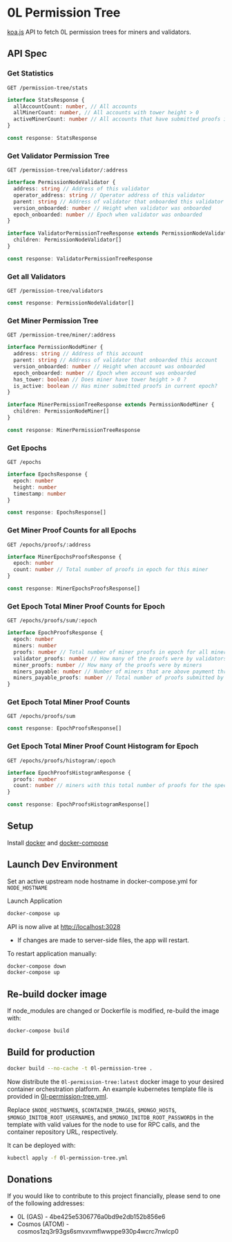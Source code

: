 # 0L Permission Tree

[koa.js](https://koajs.com/) API to fetch 0L permission trees for miners and validators.

## API Spec

### Get Statistics

`GET /permission-tree/stats`

```typescript
interface StatsResponse {
  allAccountCount: number, // All accounts
  allMinerCount: number, // All accounts with tower height > 0
  activeMinerCount: number // All accounts that have submitted proofs in current epoch
}

const response: StatsResponse
```

### Get Validator Permission Tree

`GET /permission-tree/validator/:address`

```typescript
interface PermissionNodeValidator {
  address: string // Address of this validator
  operator_address: string // Operator address of this validator
  parent: string // Address of validator that onboarded this validator
  version_onboarded: number // Height when validator was onboarded
  epoch_onboarded: number // Epoch when validator was onboarded
}

interface ValidatorPermissionTreeResponse extends PermissionNodeValidator {
  children: PermissionNodeValidator[]
}

const response: ValidatorPermissionTreeResponse
```

### Get all Validators

`GET /permission-tree/validators`

```typescript
const response: PermissionNodeValidator[]
```

### Get Miner Permission Tree

`GET /permission-tree/miner/:address`

```typescript
interface PermissionNodeMiner {
  address: string // Address of this account
  parent: string // Address of validator that onboarded this account
  version_onboarded: number // Height when account was onboarded
  epoch_onboarded: number // Epoch when account was onboarded
  has_tower: boolean // Does miner have tower height > 0 ?
  is_active: boolean // Has miner submitted proofs in current epoch?
}

interface MinerPermissionTreeResponse extends PermissionNodeMiner {
  children: PermissionNodeMiner[]
}

const response: MinerPermissionTreeResponse
```

### Get Epochs

`GET /epochs`

```typescript
interface EpochsResponse {
  epoch: number
  height: number
  timestamp: number
}

const response: EpochsResponse[]
```

### Get Miner Proof Counts for all Epochs

`GET /epochs/proofs/:address`

```typescript
interface MinerEpochsProofsResponse {
  epoch: number
  count: number // Total number of proofs in epoch for this miner
}

const response: MinerEpochsProofsResponse[]
```

### Get Epoch Total Miner Proof Counts for Epoch

`GET /epochs/proofs/sum/:epoch`

```typescript
interface EpochProofsResponse {
  epoch: number
  miners: number
  proofs: number // Total number of miner proofs in epoch for all miners
  validator_proofs: number // How many of the proofs were by validators
  miner_proofs: number // How many of the proofs were by miners
  miners_payable: number // Number of miners that are above payment threshold
  miners_payable_proofs: number // Total number of proofs submitted by miners that are above the payment threshold
}
```

### Get Epoch Total Miner Proof Counts

`GET /epochs/proofs/sum`

```typescript
const response: EpochProofsResponse[]
```

### Get Epoch Total Miner Proof Count Histogram for Epoch

`GET /epochs/proofs/histogram/:epoch`

```typescript
interface EpochProofsHistogramResponse {
  proofs: number
  count: number // miners with this total number of proofs for the specified epoch
}

const response: EpochProofsHistogramResponse[]
```

## Setup

Install [docker](https://docs.docker.com/get-docker/) and [docker-compose](https://docs.docker.com/compose/install/)

## Launch Dev Environment

Set an active upstream node hostname in docker-compose.yml for `NODE_HOSTNAME`

Launch Application

```bash
docker-compose up
```

API is now alive at [http://localhost:3028](http://localhost:3028)

- If changes are made to server-side files, the app will restart.

To restart application manually:

```bash
docker-compose down
docker-compose up
```

## Re-build docker image

If node_modules are changed or Dockerfile is modified, re-build the image with:
```bash
docker-compose build
```

## Build for production

```bash
docker build --no-cache -t 0l-permission-tree .
```

Now distribute the `0l-permission-tree:latest` docker image to your desired container orchestration platform.
An example kubernetes template file is provided in [0l-permission-tree.yml](0l-permission-tree.yml).

Replace `$NODE_HOSTNAME$`, `$CONTAINER_IMAGE$`, `$MONGO_HOST$`, `$MONGO_INITDB_ROOT_USERNAME$`, and `$MONGO_INITDB_ROOT_PASSWORD$` in the template with valid values for the node to use for RPC calls, and the container repository URL, respectively.

It can be deployed with:

```bash
kubectl apply -f 0l-permission-tree.yml
```

## Donations

If you would like to contribute to this project financially, please send to one of the following addresses:

- 0L (GAS) - 4be425e5306776a0bd9e2db152b856e6
- Cosmos (ATOM) - cosmos1zq3r93gs6smvxvmflwwppe930p4wcrc7nwlcp0